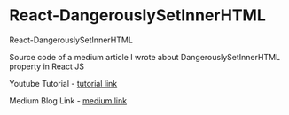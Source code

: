 # React-DangerouslySetInnerHTML
React-DangerouslySetInnerHTML

Source code of a medium article I wrote about DangerouslySetInnerHTML property in React JS 

Youtube Tutorial - [tutorial link](https://youtu.be/NPWVE3pC06M)

Medium Blog Link - [medium link](https://javascript.plainenglish.io/dangerouslysetinnerhtml-in-react-js-explained-4dfc3b80be82)
